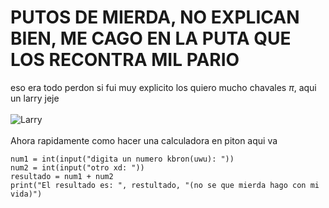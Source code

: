 # PUTOS DE MIERDA, NO EXPLICAN BIEN, ME CAGO EN LA PUTA QUE LOS RECONTRA MIL PARIO
eso era todo perdon si fui muy explicito los quiero mucho chavales $\pi$, aqui un larry jeje<br><br>
![Larry](https://pm1.aminoapps.com/6517/19e66dd9c2542a1b818872048dd84f9224d1fcb0_00.jpg)<br><br>
Ahora rapidamente como hacer una calculadora en piton aqui va
```
num1 = int(input("digita un numero kbron(uwu): "))
num2 = int(input("otro xd: "))
resultado = num1 + num2
print("El resultado es: ", restultado, "(no se que mierda hago con mi vida)")

```
